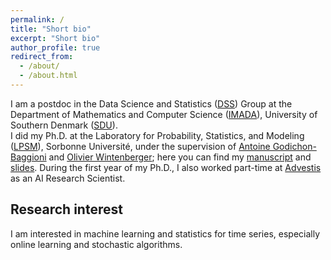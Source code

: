 ```yaml
---
permalink: /
title: "Short bio"
excerpt: "Short bio"
author_profile: true
redirect_from: 
  - /about/
  - /about.html
---
```


I am a postdoc in the Data Science and Statistics ([DSS](https://dss.sdu.dk)) Group at the Department of Mathematics and Computer Science ([IMADA](https://www.sdu.dk/en/om_sdu/institutter_centre/imada_matematik_og_datalogi)), University of Southern Denmark ([SDU](https://www.sdu.dk/en)).
<br /> I did my Ph.D. at the Laboratory for Probability, Statistics, and Modeling ([LPSM](https://www.lpsm.paris)), Sorbonne Université, under the supervision of [Antoine Godichon-Baggioni](http://godichon.perso.math.cnrs.fr) and [Olivier Wintenberger](http://wintenberger.fr); here you can find my [manuscript](/files/thesis_werge.pdf) and [slides](/files/thesis_slides_werge.pdf). During the first year of my Ph.D., I also worked part-time at [Advestis](https://www.advestis.com) as an AI Research Scientist.

## Research interest
I am interested in machine learning and statistics for time series, especially online learning and stochastic algorithms.
